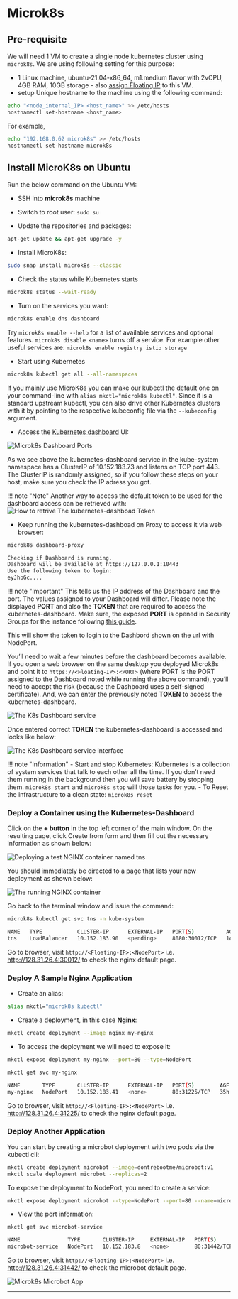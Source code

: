 # Microk8s

## Pre-requisite

We will need 1 VM to create a single node kubernetes cluster using `microk8s`.
We are using following setting for this purpose:

- 1 Linux machine, ubuntu-21.04-x86_64, m1.medium flavor with 2vCPU,
4GB RAM, 10GB storage - also [assign Floating IP](../../openstack/create-and-connect-to-the-VM/assign-a-floating-IP.md)
 to this VM.
- setup Unique hostname to the machine using the following command:

```sh
echo "<node_internal_IP> <host_name>" >> /etc/hosts
hostnamectl set-hostname <host_name>
```

For example,

```sh
echo "192.168.0.62 microk8s" >> /etc/hosts
hostnamectl set-hostname microk8s
```

## Install MicroK8s on Ubuntu

Run the below command on the Ubuntu VM:

- SSH into **microk8s** machine
- Switch to root user: `sudo su`

- Update the repositories and packages:

```sh
apt-get update && apt-get upgrade -y
```

- Install MicroK8s:

```sh
sudo snap install microk8s --classic
```

- Check the status while Kubernetes starts

```sh
microk8s status --wait-ready
```

- Turn on the services you want:

```sh
microk8s enable dns dashboard
```

Try `microk8s enable --help` for a list of available services and optional features.
`microk8s disable <name>` turns off a service. For example other useful services
are: `microk8s enable registry istio storage`

- Start using Kubernetes

```sh
microk8s kubectl get all --all-namespaces
```

If you mainly use MicroK8s you can make our kubectl the default one on your command-line
with `alias mkctl="microk8s kubectl"`. Since it is a standard upstream kubectl, you
can also drive other Kubernetes clusters with it by pointing to the respective kubeconfig
file via the `--kubeconfig` argument.

- Access the [Kubernetes dashboard](https://kubernetes.io/docs/tasks/access-application-cluster/web-ui-dashboard/)
UI:

![Microk8s Dashboard Ports](images/microk8s_dashboard_ports.png)

As we see above the kubernetes-dashboard service in the kube-system namespace has
a ClusterIP of 10.152.183.73 and listens on TCP port 443. The ClusterIP is randomly
assigned, so if you follow these steps on your host, make sure you check the IP
adress you got.

!!! note "Note"
    Another way to access the default token to be used for the dashboard access
    can be retrieved with:
    ![How to retrive The kubernetes-dashboad Token](images/k8s-dasboard-retrive-token.png)

- Keep running the kubernetes-dashboad on Proxy to access it via web browser:

```sh
microk8s dashboard-proxy

Checking if Dashboard is running.
Dashboard will be available at https://127.0.0.1:10443
Use the following token to login:
eyJhbGc....
```

!!! note "Important"
    This tells us the IP address of the Dashboard and the port. The values assigned
    to your Dashboard will differ. Please note the displayed **PORT** and also the
    **TOKEN** that are required to access the kubernetes-dashboard. Make sure, the
    exposed **PORT** is opened in Security Groups for the instance following
    [this guide](../../openstack/access-and-security/security-groups.md).

This will show the token to login to the Dashbord shown on the url with NodePort.

You’ll need to wait a few minutes before the dashboard becomes available. If you
open a web browser on the same desktop you deployed Microk8s and point it to
`https://<Floating-IP>:<PORT>` (where PORT is the PORT assigned to the Dashboard
noted while running the above command), you’ll need to accept the risk
(because the Dashboard uses a self-signed certificate). And, we can enter the previously
noted **TOKEN** to access the kubernetes-dashboard.

![The K8s Dashboard service](images/k8s-dashboard.jpg)

Once entered correct **TOKEN** the kubernetes-dashboard is accessed and looks
like below:

![The K8s Dashboard service interface](images/the_k8s_dashboard.png)

!!! note "Information"
    - Start and stop Kubernetes:
    Kubernetes is a collection of system services that talk to each other all the
    time. If you don’t need them running in the background then you will save
    battery by stopping them. `microk8s start` and `microk8s stop` will those
    tasks for you.
    - To Reset the infrastructure to a clean state: `microk8s reset`

### Deploy a Container using the Kubernetes-Dashboard

Click on the **+ button** in the top left corner of the main window. On the resulting
page, click Create from form and then fill out the necessary information as shown
below:

![Deploying a test NGINX container named tns](images/k8s-dashboard-docker-app.jpg)

You should immediately be directed to a page that lists your new deployment as shown
below:

![The running NGINX container](images/running-nginx-container-app.jpg)

Go back to the terminal window and issue the command:

```sh
microk8s kubectl get svc tns -n kube-system

NAME   TYPE           CLUSTER-IP      EXTERNAL-IP   PORT(S)          AGE
tns    LoadBalancer   10.152.183.90   <pending>     8080:30012/TCP   14m
```

Go to browser, visit `http://<Floating-IP>:<NodePort>`
i.e. <http://128.31.26.4:30012/> to check the nginx default page.

### Deploy A Sample Nginx Application

- Create an alias:

```sh
alias mkctl="microk8s kubectl"
```

- Create a deployment, in this case **Nginx**:

```sh
mkctl create deployment --image nginx my-nginx
```

- To access the deployment we will need to expose it:

```sh
mkctl expose deployment my-nginx --port=80 --type=NodePort
```

```sh
mkctl get svc my-nginx

NAME       TYPE       CLUSTER-IP      EXTERNAL-IP   PORT(S)        AGE
my-nginx   NodePort   10.152.183.41   <none>        80:31225/TCP   35h
```

Go to browser, visit `http://<Floating-IP>:<NodePort>`
i.e. <http://128.31.26.4:31225/> to check the nginx default page.

### Deploy Another Application

You can start by creating a microbot deployment with two pods via the kubectl cli:

```sh
mkctl create deployment microbot --image=dontrebootme/microbot:v1
mkctl scale deployment microbot --replicas=2
```

To expose the deployment to NodePort, you need to create a service:

```sh
mkctl expose deployment microbot --type=NodePort --port=80 --name=microbot-service
```

- View the port information:

```sh
mkctl get svc microbot-service

NAME               TYPE       CLUSTER-IP     EXTERNAL-IP   PORT(S)        AGE
microbot-service   NodePort   10.152.183.8   <none>        80:31442/TCP   35h
```

Go to browser, visit `http://<Floating-IP>:<NodePort>`
i.e. <http://128.31.26.4:31442/> to check the microbot default page.

![Microk8s Microbot App](images/microk8s_microbot_app.png)

---
